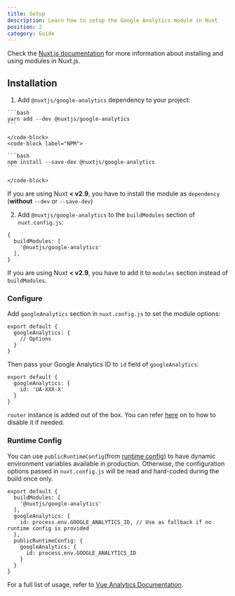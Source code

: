 ```yaml
---
title: Setup
description: Learn how to setup the Google Analytics module in Nuxt
position: 2
category: Guide
---
```


Check the [Nuxt.js documentation](https://nuxtjs.org/guides/configuration-glossary/configuration-modules) for more information about installing and using modules in Nuxt.js.

## Installation

1. Add `@nuxtjs/google-analytics` dependency to your project:

  <code-group>
    <code-block label="Yarn" active>

    ```bash
    yarn add --dev @nuxtjs/google-analytics
    ```

    </code-block>
    <code-block label="NPM">

    ```bash
    npm install --save-dev @nuxtjs/google-analytics
    ```

    </code-block>
  </code-group>

  <alert type="warning">

  If you are using Nuxt **< v2.9**, you have to install the module as `dependency` (**without** `--dev` or `--save-dev`)

  </alert>

2. Add `@nuxtjs/google-analytics` to the `buildModules` section of `nuxt.config.js`:

  ```js[nuxt.config.js]
  {
    buildModules: [
      '@nuxtjs/google-analytics'
    ],
  }
  ```

  <alert type="warning">

  If you are using Nuxt **< v2.9**, you have to add it to `modules` section instead of `buildModules`.

  </alert>

### Configure

Add `googleAnalytics` section in `nuxt.config.js` to set the module options:

```js[nuxt.config.js]
export default {
  googleAnalytics: {
    // Options
  }
}
```

Then pass your Google Analytics ID to `id` field of `googleAnalytics`:

```js[nuxt.config.js]
export default {
  googleAnalytics: {
    id: 'UA-XXX-X'
  }
}
```

<alert type="info">

`router` instance is added out of the box. You can refer [here](https://github.com/MatteoGabriele/vue-analytics/blob/master/docs/page-tracking.md#disable-page-auto-tracking) on to how to disable it if needed.

</alert>

### Runtime Config

You can use `publicRuntimeConfig`(from [runtime config](https://nuxtjs.org/guide/runtime-config)) to have dynamic environment variables available in production. Otherwise, the configuration options passed in `nuxt.config.js` will be read and hard-coded during the build once only.

```js[nuxt.config.js]
export default {
  buildModules: [
    '@nuxtjs/google-analytics'
  ],
  googleAnalytics: {
    id: process.env.GOOGLE_ANALYTICS_ID, // Use as fallback if no runtime config is provided
  },
  publicRuntimeConfig: {
    googleAnalytics: {
      id: process.env.GOOGLE_ANALYTICS_ID
    }
  }
}
```

<alert type="info">

For a full list of usage, refer to [Vue Analytics Documentation](https://matteogabriele.gitbooks.io/vue-analytics).

</alert>
